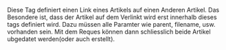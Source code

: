 Diese Tag definiert einen Link eines Artikels auf einen Anderen Artikel. Das Besondere ist, dass der Artikel auf dem Verlinkt wird erst innerhalb dieses tags definiert wird. Dazu müssen alle Paramter wie parent, filename, usw. vorhanden sein. Mit dem Reques können dann schliesslich beide Artikel ubgedatet werden(oder auch erstellt).